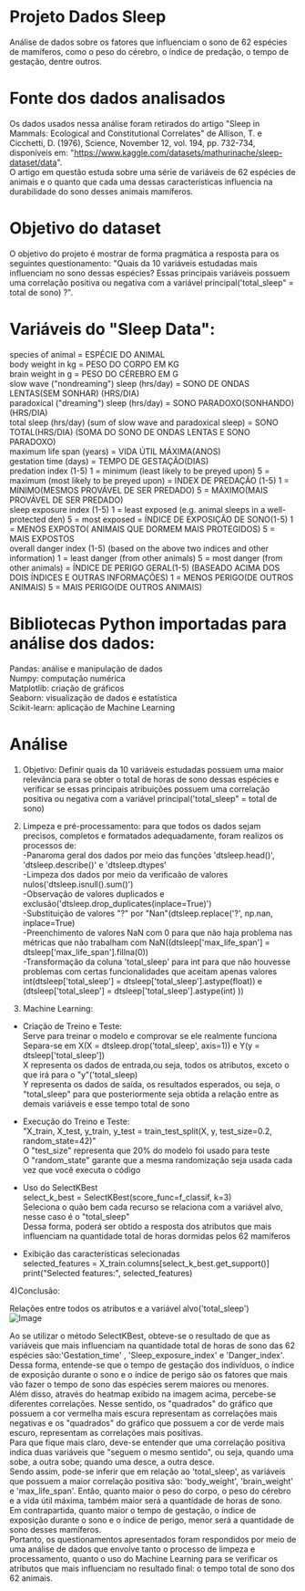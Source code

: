 # Projeto Dados Sleep
Análise de dados sobre os fatores que influenciam o sono de 62 espécies de mamíferos, como o peso do cérebro, o índice de predação, o tempo de gestação, dentre outros.  

# Fonte dos dados analisados

 Os dados usados nessa análise foram retirados do artigo "Sleep in Mammals: Ecological and Constitutional Correlates" de Allison, T. e Cicchetti, D. (1976), Science, November 12, vol. 194, pp. 732-734, disponíveis em: "https://www.kaggle.com/datasets/mathurinache/sleep-dataset/data".  \
 O artigo em questão estuda sobre uma série de variáveis de 62 espécies de animais e o quanto que cada uma dessas características influencia na durabilidade do sono desses animais mamíferos.  

# Objetivo do dataset

 O objetivo do projeto é mostrar de forma pragmática a resposta para os seguintes questionamento: "Quais da 10 variáveis estudadas mais influenciam no sono dessas espécies? Essas principais variáveis possuem uma correlação positiva ou negativa com a variável principal('total_sleep" = total de sono) ?".  


# Variáveis do "Sleep Data":

species of animal = ESPÉCIE DO ANIMAL  \
body weight in kg = PESO DO CORPO EM KG  \
brain weight in g = PESO DO CÉREBRO EM G  \
slow wave ("nondreaming") sleep (hrs/day) = SONO DE ONDAS LENTAS(SEM SONHAR) (HRS/DIA)  \
paradoxical ("dreaming") sleep (hrs/day) = SONO PARADOXO(SONHANDO) (HRS/DIA)  \
total sleep (hrs/day) (sum of slow wave and paradoxical sleep) = SONO TOTAL(HRS/DIA) (SOMA DO SONO DE ONDAS LENTAS E SONO PARADOXO)  \
maximum life span (years) = VIDA ÚTIL MÁXIMA(ANOS)  \
gestation time (days) = TEMPO DE GESTAÇÃO(DIAS)  \
predation index (1-5) 1 = minimum (least likely to be preyed upon) 5 = maximum (most likely to be preyed upon) = INDEX DE PREDAÇÃO (1-5) 1 = MÍNIMO(MESMOS PROVÁVEL DE SER PREDADO) 5 = MÁXIMO(MAIS PROVÁVEL DE SER PREDADO)  \
sleep exposure index (1-5) 1 = least exposed (e.g. animal sleeps in a well-protected den) 5 = most exposed = ÍNDICE DE EXPOSIÇÃO DE SONO(1-5) 1 = MENOS EXPOSTO( ANIMAIS QUE DORMEM MAIS PROTEGIDOS) 5 = MAIS EXPOSTOS  \
overall danger index (1-5) (based on the above two indices and other information) 1 = least danger (from other animals) 5 = most danger (from other animals) = ÍNDICE DE PERIGO GERAL(1-5) (BASEADO ACIMA DOS DOIS ÍNDICES E OUTRAS INFORMAÇÕES) 1 = MENOS PERIGO(DE OUTROS ANIMAIS) 5 = MAIS PERIGO(DE OUTROS ANIMAIS)  

 
# Bibliotecas Python importadas para análise dos dados:

Pandas: análise e manipulação de dados  \
Numpy: computação numérica  \
Matplotlib: criação de gráficos  \
Seaborn: visualização de dados e estatística  \
Scikit-learn: aplicação de Machine Learning  


# Análise

1) Objetivo: Definir quais da 10 variáveis estudadas possuem uma maior relevância para se obter o total de horas de sono dessas espécies e verificar se essas  principais atribuições possuem uma correlação positiva ou negativa com a variável principal('total_sleep" = total de sono)  

2) Limpeza e pré-processamento: para que todos os dados sejam precisos, completos e formatados adequadamente, foram realizos os processos de:  \
-Panaroma geral dos dados por meio das funções 'dtsleep.head()', 'dtsleep.describe()' e 'dtsleep.dtypes'  \
-Limpeza dos dados por meio da verificaão de valores nulos('dtsleep.isnull().sum()')  \
-Observação de valores duplicados e exclusão('dtsleep.drop_duplicates(inplace=True)')  \
-Substituição de valores "?" por "Nan"(dtsleep.replace('?', np.nan, inplace=True)  \
-Preenchimento de valores NaN com 0 para que não haja problema nas métricas que não trabalham com NaN((dtsleep['max_life_span'] = dtsleep['max_life_span'].fillna(0))  \
-Transformação da coluna 'total_sleep' para int para que não houvesse problemas com certas funcionalidades que aceitam apenas valores int(dtsleep['total_sleep'] = dtsleep['total_sleep'].astype(float)) e (dtsleep['total_sleep'] = dtsleep['total_sleep'].astype(int) ))  

3) Machine Learning:  
- Criação de Treino e Teste:  \
Serve para treinar o modelo e comprovar se ele realmente funciona  \
Separa-se em X(X = dtsleep.drop('total_sleep', axis=1)) e Y(y = dtsleep['total_sleep'])  \
X representa os dados de entrada,ou seja, todos os atributos, exceto o que irá para o "y"('total_sleep)  \
Y representa os dados de saída, os resultados esperados, ou seja, o "total_sleep" para que posteriormente seja obtida a relação entre as demais variáveis e esse tempo total de sono  

- Execução do Treino e Teste:  \
"X_train, X_test, y_train, y_test = train_test_split(X, y, test_size=0.2, random_state=42)"  \
O "test_size" representa que 20% do modelo foi usado para teste  \
O "random_state" garante que a mesma randomização seja usada cada vez que você executa o código  

- Uso do SelectKBest  \
select_k_best = SelectKBest(score_func=f_classif, k=3)  \
Seleciona o quão bem cada recurso se relaciona com a variável alvo, nesse caso é o "total_sleep"  \
Dessa forma, poderá ser obtido a resposta dos atributos que mais influenciam na quantidade total de horas dormidas pelos 62 mamíferos  

- Exibição das características selecionadas  \
selected_features = X_train.columns[select_k_best.get_support()]  \
print("Selected features:", selected_features)  


4)Conclusão:  

Relações entre todos os atributos e a variável alvo('total_sleep')  \
 ![Image](https://github.com/user-attachments/assets/e4c1ee99-8e0b-4d1f-8aad-686c35f8c004)  

 Ao se utilizar o método SelectKBest, obteve-se o resultado de que as variáveis que mais influenciam na quantidade total de horas de sono das 62 espécies são:'Gestation_time' , 'Sleep_exposure_index' e 'Danger_index'.  \
 Dessa forma, entende-se que o tempo de gestação dos indivíduos, o índice de exposição durante o sono e o índice de perigo são os fatores que mais vão fazer o tempo de sono das espécies serem maiores ou menores.  \
 Além disso, através do heatmap exibido na imagem acima, percebe-se diferentes correlações. Nesse sentido, os "quadrados" do gráfico que possuem a cor vermelha mais escura representam as correlações mais negativas e os "quadrados" do gráfico que possuem a cor de verde mais escuro, representam as correlações mais positivas.  \
 Para que fique mais claro, deve-se entender que uma correlação positiva indica duas variáveis que "seguem o mesmo sentido", ou seja, quando uma sobe, a outra sobe; quando uma desce, a outra desce.  \
 Sendo assim, pode-se inferir que em relação ao 'total_sleep', as variáveis que possuem a maior correlação positiva são: 'body_weight', 'brain_weight' e 'max_life_span'. Então, quanto maior o peso do corpo, o peso do cérebro e a vida útil máxima, também maior será a quantidade de horas de sono.  \
 Em contrapartida, quanto maior o tempo de gestação, o índice de exposição durante o sono e o índice de perigo, menor será a quantidade de sono desses mamíferos.  \
 Portanto, os questionamentos apresentados foram respondidos por meio de uma análise de dados que envolve tanto o processo de limpeza e processamento, quanto o uso do Machine Learning para se verificar os atributos que mais influenciam no resultado final: o tempo total de sono dos 62 animais.


   

